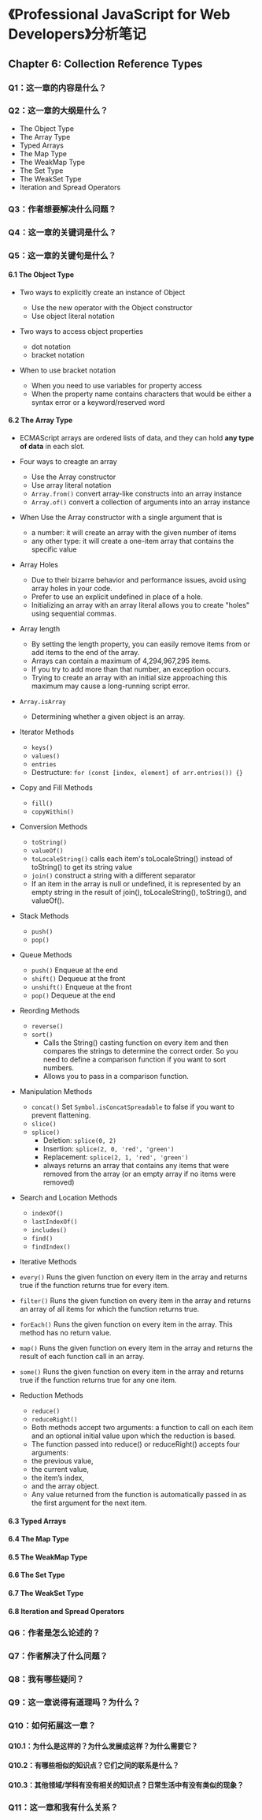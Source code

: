 # 《Professional JavaScript for Web Developers》分析笔记

## Chapter 6: Collection Reference Types

### Q1：这一章的内容是什么？

### Q2：这一章的大纲是什么？

- The Object Type
- The Array Type
- Typed Arrays
- The Map Type
- The WeakMap Type
- The Set Type
- The WeakSet Type
- Iteration and Spread Operators

### Q3：作者想要解决什么问题？

### Q4：这一章的关键词是什么？

### Q5：这一章的关键句是什么？

#### 6.1 The Object Type

- Two ways to explicitly create an instance of Object
  - Use the new operator with the Object constructor
  - Use object literal notation

- Two ways to access object properties
  - dot notation
  - bracket notation

- When to use bracket notation
  - When you need to use variables for property access
  - When the property name contains characters that would be either a syntax error or a keyword/reserved word

#### 6.2 The Array Type

- ECMAScript arrays are ordered lists of data, and they can hold **any type of data** in each slot.

- Four ways to creagte an array
  - Use the Array constructor
  - Use array literal notation
  - `Array.from()` convert array-like constructs into an array instance
  - `Array.of()` convert a collection of arguments into an array instance

- When Use the Array constructor with a single argument that is
  - a number: it will create an array with the given number of items
  - any other type: it will create a one-item array that contains the specific value

- Array Holes
  - Due to their bizarre behavior and performance issues, avoid using array holes in your code.
  - Prefer to use an explicit undefined in place of a hole.
  - Initializing an array with an array literal allows you to create "holes" using sequential commas.

- Array length
  - By setting the length property, 
    you can easily remove items from or add items to the end of the array.
  - Arrays can contain a maximum of 4,294,967,295 items.
  - If you try to add more than that number, an exception occurs.
  - Trying to create an array with an initial size approaching this maximum may cause a long-running script error.

- `Array.isArray`
  - Determining whether a given object is an array.

- Iterator Methods
  - `keys()`
  - `values()`
  - `entries`
  - Destructure: `for (const [index, element] of arr.entries()) {}`

- Copy and Fill Methods
  - `fill()`
  - `copyWithin()`

- Conversion Methods
  - `toString()`
  - `valueOf()`
  - `toLocaleString()` calls each item's toLocaleString() instead of toString() to get its string value
  - `join()` construct a string with a different separator
  - If an item in the array is null or undefined, it is represented by an empty string 
    in the result of join(), toLocaleString(), toString(), and valueOf().

- Stack Methods
  - `push()`
  - `pop()`

- Queue Methods
  - `push()` Enqueue at the end
  - `shift()` Dequeue at the front
  - `unshift()` Enqueue at the front
  - `pop()` Dequeue at the end

- Reording Methods
  - `reverse()`
  - `sort()`
    - Calls the String() casting function on every item and then compares the strings to determine the correct order.
      So you need to define a comparison function if you want to sort numbers.
    - Allows you to pass in a comparison function.

- Manipulation Methods
  - `concat()` Set `Symbol.isConcatSpreadable` to false if you want to prevent flattening.
  - `slice()`
  - `splice()`
    - Deletion: `splice(0, 2)`
    - Insertion: `splice(2, 0, 'red', 'green')`
    - Replacement: `splice(2, 1, 'red', 'green')`
    - always returns an array that contains any items that were removed from the array
      (or an empty array if no items were removed)

- Search and Location Methods
  - `indexOf()`
  - `lastIndexOf()`
  - `includes()`
  - `find()`
  - `findIndex()`

 - Iterative Methods
  - `every()` Runs the given function on every item in the array and
              returns true if the function returns true for every item.
  - `filter()` Runs the given function on every item in the array and
               returns an array of all items for which the function returns true.
  - `forEach()` Runs the given function on every item in the array.
                This method has no return value.
  - `map()` Runs the given function on every item in the array and
            returns the result of each function call in an array.
  - `some()` Runs the given function on every item in the array and
             returns true if the function returns true for any one item.

- Reduction Methods
  - `reduce()`
  - `reduceRight()`
  -  Both methods accept two arguments:
     a function to call on each item and an optional initial value upon which the reduction is based.
  -  The function passed into reduce() or reduceRight() accepts four arguments:
    - the previous value,
    - the current value,
    - the item’s index,
    - and the array object.
  - Any value returned from the function is automatically passed in as the first argument for the next item.

#### 6.3 Typed Arrays

#### 6.4 The Map Type

#### 6.5 The WeakMap Type

#### 6.6 The Set Type

#### 6.7 The WeakSet Type

#### 6.8 Iteration and Spread Operators

### Q6：作者是怎么论述的？

### Q7：作者解决了什么问题？

### Q8：我有哪些疑问？

### Q9：这一章说得有道理吗？为什么？

### Q10：如何拓展这一章？

#### Q10.1：为什么是这样的？为什么发展成这样？为什么需要它？

#### Q10.2：有哪些相似的知识点？它们之间的联系是什么？

#### Q10.3：其他领域/学科有没有相关的知识点？日常生活中有没有类似的现象？

### Q11：这一章和我有什么关系？

